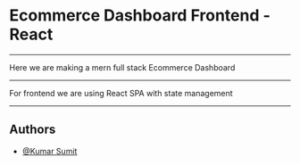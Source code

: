 
# Ecommerce Dashboard Frontend - React  
** **
Here we are making a mern full stack Ecommerce Dashboard 
** **
For frontend we are using React SPA with state management
** **
## Authors

- [@Kumar Sumit](https://github.com/kumasumit)


